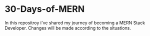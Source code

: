 # 30-Days-of-MERN
In this repositroy i've shared my journey of becoming a MERN Stack Developer. Changes will be made according to the situations.
